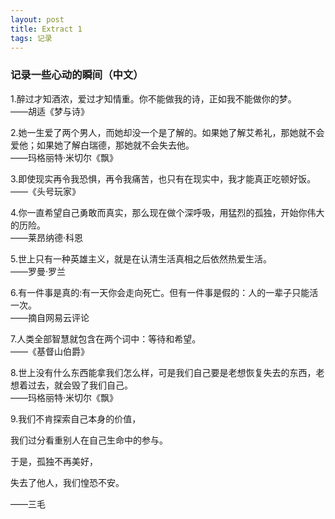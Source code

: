 ```yaml
---
layout: post
title: Extract 1
tags: 记录
---
```


### 记录一些心动的瞬间（中文）

1.醉过才知酒浓，爱过才知情重。你不能做我的诗，正如我不能做你的梦。 <br/>——胡适《梦与诗》

2.她一生爱了两个男人，而她却没一个是了解的。如果她了解艾希礼，那她就不会爱他；如果她了解白瑞德，那她就不会失去他。 <br/>——玛格丽特·米切尔《飘》

3.即使现实再令我恐惧，再令我痛苦，也只有在现实中，我才能真正吃顿好饭。 <br/>——《头号玩家》

4.你一直希望自己勇敢而真实，那么现在做个深呼吸，用猛烈的孤独，开始你伟大的历险。 <br/>——莱昂纳德·科恩

5.世上只有一种英雄主义，就是在认清生活真相之后依然热爱生活。 <br/>——罗曼·罗兰

6.有一件事是真的:有一天你会走向死亡。但有一件事是假的：人的一辈子只能活一次。 <br/>——摘自网易云评论

7.人类全部智慧就包含在两个词中：等待和希望。 <br/>——《基督山伯爵》

8.世上没有什么东西能拿我们怎么样，可是我们自己要是老想恢复失去的东西，老想着过去，就会毁了我们自己。 <br/>——玛格丽特·米切尔《飘》

9.我们不肯探索自己本身的价值，

我们过分看重别人在自己生命中的参与。

于是，孤独不再美好，

失去了他人，我们惶恐不安。 

——三毛
